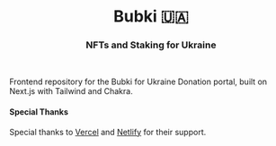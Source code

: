 <div align="center">
  <h1>Bubki 🇺🇦</h1>
  <h3>NFTs and Staking for Ukraine</h3>
</div>

&nbsp;

Frontend repository for the Bubki for Ukraine Donation portal, built on Next.js with Tailwind and Chakra.

#### Special Thanks

Special thanks to [Vercel](https://vercel.com/) and
[Netlify](https://netlify.com) for their support.
